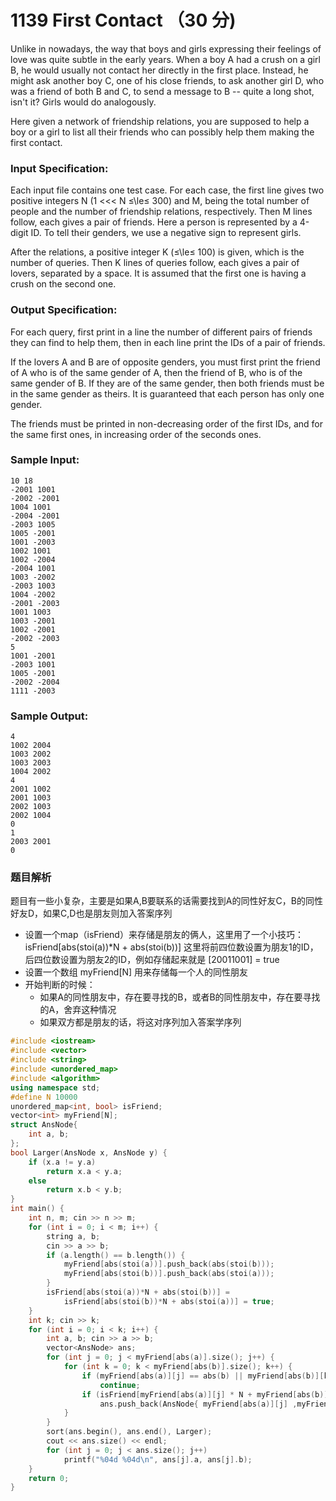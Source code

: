 # 1139 First Contact （30 分)

Unlike in nowadays, the way that boys and girls expressing their feelings of love was quite subtle in the early years. When a boy A had a crush on a girl B, he would usually not contact her directly in the first place. Instead, he might ask another boy C, one of his close friends, to ask another girl D, who was a friend of both B and C, to send a message to B -- quite a long shot, isn't it? Girls would do analogously.

Here given a network of friendship relations, you are supposed to help a boy or a girl to list all their friends who can possibly help them making the first contact.

### Input Specification:

Each input file contains one test case. For each case, the first line gives two positive integers N (1 <<< N ≤\\le≤ 300) and M, being the total number of people and the number of friendship relations, respectively. Then M lines follow, each gives a pair of friends. Here a person is represented by a 4-digit ID. To tell their genders, we use a negative sign to represent girls.

After the relations, a positive integer K (≤\\le≤ 100) is given, which is the number of queries. Then K lines of queries follow, each gives a pair of lovers, separated by a space. It is assumed that the first one is having a crush on the second one.

### Output Specification:

For each query, first print in a line the number of different pairs of friends they can find to help them, then in each line print the IDs of a pair of friends.

If the lovers A and B are of opposite genders, you must first print the friend of A who is of the same gender of A, then the friend of B, who is of the same gender of B. If they are of the same gender, then both friends must be in the same gender as theirs. It is guaranteed that each person has only one gender.

The friends must be printed in non-decreasing order of the first IDs, and for the same first ones, in increasing order of the seconds ones.

### Sample Input:

    10 18
    -2001 1001
    -2002 -2001
    1004 1001
    -2004 -2001
    -2003 1005
    1005 -2001
    1001 -2003
    1002 1001
    1002 -2004
    -2004 1001
    1003 -2002
    -2003 1003
    1004 -2002
    -2001 -2003
    1001 1003
    1003 -2001
    1002 -2001
    -2002 -2003
    5
    1001 -2001
    -2003 1001
    1005 -2001
    -2002 -2004
    1111 -2003
    

### Sample Output:

    4
    1002 2004
    1003 2002
    1003 2003
    1004 2002
    4
    2001 1002
    2001 1003
    2002 1003
    2002 1004
    0
    1
    2003 2001
    0

### 题目解析

题目有一些小复杂，主要是如果A,B要联系的话需要找到A的同性好友C，B的同性好友D，如果C,D也是朋友则加入答案序列

- 设置一个map（isFriend）来存储是朋友的俩人，这里用了一个小技巧：isFriend[abs(stoi(a))*N + abs(stoi(b))] 这里将前四位数设置为朋友1的ID，后四位数设置为朋友2的ID，例如存储起来就是 [20011001] = true
- 设置一个数组 myFriend[N] 用来存储每一个人的同性朋友
- 开始判断的时候：
   - 如果A的同性朋友中，存在要寻找的B，或者B的同性朋友中，存在要寻找的A，舍弃这种情况
   - 如果双方都是朋友的话，将这对序列加入答案学序列

```C++
#include <iostream>
#include <vector>
#include <string>
#include <unordered_map>
#include <algorithm>
using namespace std;
#define N 10000
unordered_map<int, bool> isFriend;
vector<int> myFriend[N];
struct AnsNode{
	int a, b;
};
bool Larger(AnsNode x, AnsNode y) {
	if (x.a != y.a)
		return x.a < y.a;
	else
		return x.b < y.b;
}
int main() {
	int n, m; cin >> n >> m;
	for (int i = 0; i < m; i++) {
		string a, b;
		cin >> a >> b;
		if (a.length() == b.length()) {
			myFriend[abs(stoi(a))].push_back(abs(stoi(b)));
			myFriend[abs(stoi(b))].push_back(abs(stoi(a)));
		}
		isFriend[abs(stoi(a))*N + abs(stoi(b))] =
			isFriend[abs(stoi(b))*N + abs(stoi(a))] = true;
	}
	int k; cin >> k;
	for (int i = 0; i < k; i++) {
		int a, b; cin >> a >> b;
		vector<AnsNode> ans;
		for (int j = 0; j < myFriend[abs(a)].size(); j++) {
			for (int k = 0; k < myFriend[abs(b)].size(); k++) {
				if (myFriend[abs(a)][j] == abs(b) || myFriend[abs(b)][k] == abs(a))
					continue;
				if (isFriend[myFriend[abs(a)][j] * N + myFriend[abs(b)][k]])
					ans.push_back(AnsNode{ myFriend[abs(a)][j] ,myFriend[abs(b)][k] });
			}
		}
		sort(ans.begin(), ans.end(), Larger);
		cout << ans.size() << endl;
		for (int j = 0; j < ans.size(); j++)
			printf("%04d %04d\n", ans[j].a, ans[j].b);
	}
	return 0;
}
```